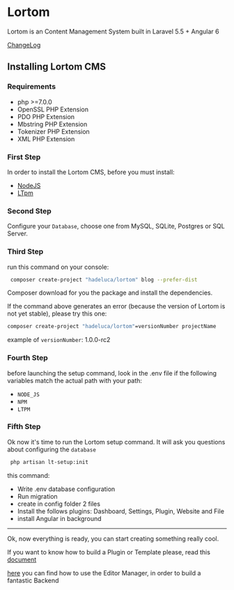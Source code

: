 # Lortom

Lortom is an Content Management System built in Laravel 5.5 + Angular 6

[ChangeLog](CHANGELOG.md)

## Installing Lortom CMS

### Requirements

- php >=7.0.0
- OpenSSL PHP Extension
- PDO PHP Extension
- Mbstring PHP Extension
- Tokenizer PHP Extension
- XML PHP Extension

### First Step

In order to install the Lortom CMS, before you must install:

- [NodeJS](https://nodejs.org/it/)
- [LTpm](https://github.com/Hertox82/lt-pm)

### Second Step

Configure your `Database`, choose one from MySQL, SQLite, Postgres or SQL Server.

### Third Step

run this command on your console:

```bash
 composer create-project "hadeluca/lortom" blog --prefer-dist
```

Composer download for you the package and install the dependencies.

If the command above generates an error (because the version of Lortom is not yet stable), please try this one:

```bash
composer create-project "hadeluca/lortom"=versionNumber projectName
```

example of `versionNumber`: 1.0.0-rc2

### Fourth Step

before launching the setup command, look in the .env file if the following variables match the actual path with your path:

- `NODE_JS`
- `NPM`
- `LTPM`

### Fifth Step

Ok now it's time to run the Lortom setup command. It will ask you questions about configuring the `database`

```bash
 php artisan lt-setup:init
```

this command:

- Write .env database configuration
- Run migration
- create in config folder 2 files
- Install the follows plugins: Dashboard, Settings, Plugin, Website and File
- install Angular in background

---

Ok, now everything is ready, you can start creating something really cool.

If you want to know how to build a Plugin or Template please, read this [document](DEVELOPMENT.md)


[here](EDITOR.md) you can find how to use the Editor Manager, in order to build a fantastic Backend